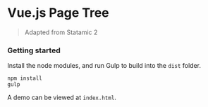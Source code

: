 # Vue.js Page Tree
> Adapted from Statamic 2

### Getting started

Install the node modules, and run Gulp to build into the `dist` folder.

```
npm install
gulp
```

A demo can be viewed at `index.html`.